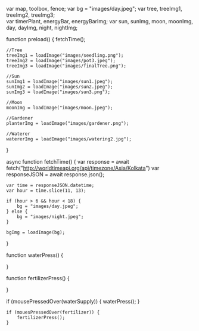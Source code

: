 var map, toolbox, fence;
var bg = "images/day.jpeg"; 
var tree, treeImg1, treeImg2, treeImg3;  
var timerPlant, energyBar, energyBarImg; 
var sun, sunImg, moon, moonImg, day, dayImg, night, nightImg; 

function preload() {
    fetchTime(); 

    //Tree
    treeImg1 = loadImage("images/seedling.png"); 
    treeImg2 = loadImage("images/pot3.jpeg"); 
    treeImg3 = loadImage("images/finalTree.png"); 

    //Sun
    sunImg1 = loadImage("images/sun1.jpeg"); 
    sunImg2 = loadImage("images/sun2.jpeg"); 
    sunImg3 = loadImage("images/sun3.png"); 

    //Moon
    moonImg = loadImage("images/moon.jpeg"); 

    //Gardener
    planterImg = loadImage("images/gardener.png"); 

    //Waterer
    watererImg = loadImage("images/watering2.jpg"); 
}

async function fetchTime() {
    var response = await fetch("http://worldtimeapi.org/api/timezone/Asia/Kolkata")
    var responseJSON = await response.json(); 

    var time = responseJSON.datetime;
    var hour = time.slice(11, 13);

    if (hour > 6 && hour < 18) {
        bg = "images/day.jpeg"; 
    } else {
        bg = "images/night.jpeg"; 
    }

    bgImg = loadImage(bg); 
}

function waterPress() {

}

function fertilizerPress() {

}

if (mousePressedOver(waterSupply)) {
        waterPress();
    }

    if (mouesPressedOver(fertilizer)) {
        fertilizerPress();
    }